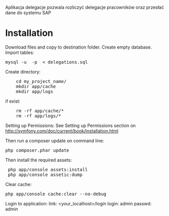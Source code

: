 Aplikacja delegacje pozwala rozliczyć delegacje pracowników oraz przesłać dane do systemu SAP

<h1>Installation</h1>

Download files and copy to destination folder.
Create empty database.
Import tables:
<pre>
mysql -u <user_name> -p <db_name> < delegations.sql
</pre>

Create directory:
<pre>
    cd my_project_name/
    mkdir app/cache
    mkdir app/logs
</pre>

if exist:

<pre>
    rm -rf app/cache/*
    rm -rf app/logs/*
</pre>

Setting up Permissions:
See Setting up Permissions section on http://symfony.com/doc/current/book/installation.html

Then run a composer update on command line:

<pre>php composer.phar update</pre>

Then install the required assets:
<pre>
 php app/console assets:install
 php app/console assetic:dump
</pre>

Clear cache:
<pre>
php app/console cache:clear --no-debug
</pre>

Login to application:
link: <your_localhost>/login
login: admin
passwd: admin